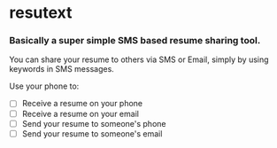 resutext
========

### Basically a super simple SMS based resume sharing tool.

You can share your resume to others via SMS or Email, simply by using keywords in SMS messages.

Use your phone to:

- [ ] Receive a resume on your phone
- [ ] Receive a resume on your email
- [ ] Send your resume to someone's phone
- [ ] Send your resume to someone's email
